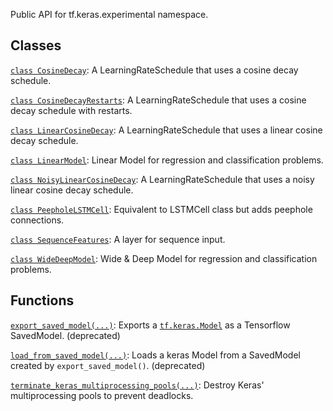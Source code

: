 Public API for tf.keras.experimental namespace.

## Classes

[`class
CosineDecay`](https://tensorflow.google.cn/api_docs/python/tf/keras/experimental/CosineDecay):
A LearningRateSchedule that uses a cosine decay schedule.

[`class
CosineDecayRestarts`](https://tensorflow.google.cn/api_docs/python/tf/keras/experimental/CosineDecayRestarts):
A LearningRateSchedule that uses a cosine decay schedule with restarts.

[`class
LinearCosineDecay`](https://tensorflow.google.cn/api_docs/python/tf/keras/experimental/LinearCosineDecay):
A LearningRateSchedule that uses a linear cosine decay schedule.

[`class
LinearModel`](https://tensorflow.google.cn/api_docs/python/tf/keras/experimental/LinearModel):
Linear Model for regression and classification problems.

[`class
NoisyLinearCosineDecay`](https://tensorflow.google.cn/api_docs/python/tf/keras/experimental/NoisyLinearCosineDecay):
A LearningRateSchedule that uses a noisy linear cosine decay schedule.

[`class
PeepholeLSTMCell`](https://tensorflow.google.cn/api_docs/python/tf/keras/experimental/PeepholeLSTMCell):
Equivalent to LSTMCell class but adds peephole connections.

[`class
SequenceFeatures`](https://tensorflow.google.cn/api_docs/python/tf/keras/experimental/SequenceFeatures):
A layer for sequence input.

[`class
WideDeepModel`](https://tensorflow.google.cn/api_docs/python/tf/keras/experimental/WideDeepModel):
Wide & Deep Model for regression and classification problems.

## Functions

[`export_saved_model(...)`](https://tensorflow.google.cn/api_docs/python/tf/keras/experimental/export_saved_model):
Exports a
[`tf.keras.Model`](https://tensorflow.google.cn/api_docs/python/tf/keras/Model)
as a Tensorflow SavedModel. (deprecated)

[`load_from_saved_model(...)`](https://tensorflow.google.cn/api_docs/python/tf/keras/experimental/load_from_saved_model):
Loads a keras Model from a SavedModel created by `export_saved_model()`.
(deprecated)

[`terminate_keras_multiprocessing_pools(...)`](https://tensorflow.google.cn/api_docs/python/tf/keras/experimental/terminate_keras_multiprocessing_pools):
Destroy Keras' multiprocessing pools to prevent deadlocks.


